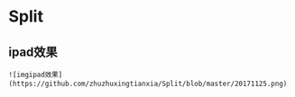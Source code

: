 # Split

## ipad效果
    ![imgipad效果](https://github.com/zhuzhuxingtianxia/Split/blob/master/20171125.png)
